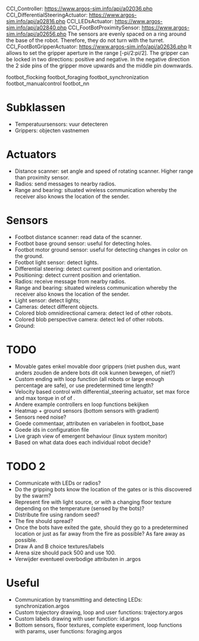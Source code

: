 CCI_Controller: https://www.argos-sim.info/api/a02036.php
CCI_DifferentialSteeringActuator: https://www.argos-sim.info/api/a02816.php
CCI_LEDsActuator: https://www.argos-sim.info/api/a02840.php
CCI_FootBotProximitySensor: https://www.argos-sim.info/api/a02656.php
    The sensors are evenly spaced on a ring around the base of the robot. Therefore, they do not turn with the turret.
CCI_FootBotGripperActuator: https://www.argos-sim.info/api/a02636.php
     It allows to set the gripper aperture in the range [-pi/2:pi/2]. The gripper can be locked in two directions: positive and negative. In the negative direction the 2 side pins of the gripper move upwards and the middle pin downwards.

footbot_flocking
footbot_foraging
footbot_synchronization
footbot_manualcontrol
footbot_nn

# Subklassen
- Temperatuursensors: vuur detecteren
- Grippers: objecten vastnemen

# Actuators
- Distance scanner: set angle and speed of rotating scanner. Higher range than proximity sensor.
- Radios: send messages to nearby radios.
- Range and bearing: situated wireless communication whereby the receiver also knows the location of the sender.

# Sensors
- Footbot distance scanner: read data of the scanner.
- Footbot base ground sensor: useful for detecting holes.
- Footbot motor ground sensor: useful for detecting changes in color on the ground.
- Footbot light sensor: detect lights.
- Differential steering: detect current position and orientation.
- Positioning: detect current position and orientation.
- Radios: receive message from nearby radios.
- Range and bearing: situated wireless communication whereby the receiver also knows the location of the sender.
- Light sensor: detect lights;
- Cameras: detect different objects.
- Colored blob omnidirectional camera: detect led of other robots.
- Colored blob perspective camera: detect led of other robots.
- Ground: 

# TODO
- Movable gates enkel movable door grippers (niet pushen dus, want anders zouden de andere bots dit ook kunnen bewegen, of niet?)
- Custom ending with loop function (all robots or large enough percentage are safe), or use predetermined time length?
- Velocity based control with differential_steering actuator, set max force and max torque in <dynamics2d> of <foot-bot> of <arena>.
- Andere example controllers en loop functions bekijken
- Heatmap + ground sensors (bottom sensors with gradient)
- Sensors need noise?
- Goede commentaar, attributen en variabelen in footbot_base
- Goede ids in configuration file
- Live graph view of emergent behaviour (linux system monitor)
- Based on what data does each individual robot decide?

# TODO 2
- Communicate with LEDs or radios?
- Do the gripping bots know the location of the gates or is this discovered by the swarm?
- Represent fire with light source, or with a changing floor texture depending on the temperature (sensed by the bots)?
- Distribute fire using random seed?
- The fire should spread?
- Once the bots have exited the gate, should they go to a predetermined location or just as far away from the fire as possible? As fare away as possible.
- Draw A and B choice textures/labels
- Arena size should pack 500 and use 100.
- Verwijder eventueel overbodige attributen in .argos

# Useful
- Communication by transmitting and detecting LEDs: synchronization.argos
- Custom trajectory drawing, loop and user functions: trajectory.argos
- Custom labels drawing with user function: id.argos
- Bottom sensors, floor textures, complete experiment, loop functions with params, user functions: foraging.argos